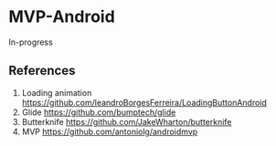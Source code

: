 # MVP-Android
In-progress

## References
1. Loading animation https://github.com/leandroBorgesFerreira/LoadingButtonAndroid
2. Glide https://github.com/bumptech/glide
3. Butterknife https://github.com/JakeWharton/butterknife
4. MVP https://github.com/antoniolg/androidmvp
